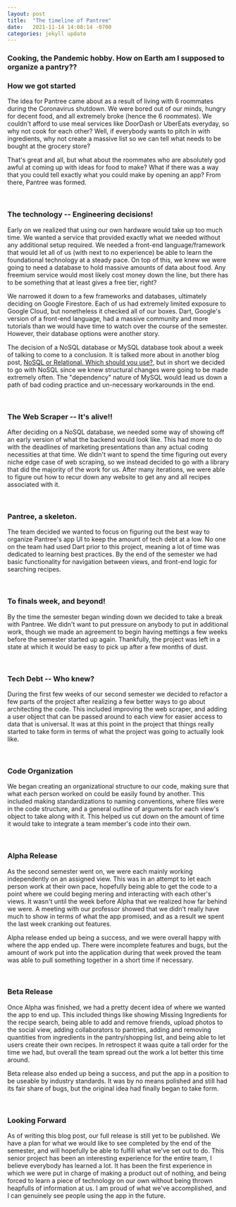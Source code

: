 ```yaml
---
layout: post
title:  "The timeline of Pantree"
date:   2021-11-14 14:08:14 -0700
categories: jekyll update
---
```


### Cooking, the Pandemic hobby. How on Earth am I supposed to organize a pantry??

### How we got started
The idea for Pantree came about as a result of living with 6 roommates during the Coronavirus shutdown. We were bored out of our minds, hungry for decent food, and all extremely broke (hence the 6 roommates). We couldn't afford to use meal services like DoorDash or UberEats everyday, so why not cook for each other? Well, if everybody wants to pitch in with ingredients, why not create a massive list so we can tell what needs to be bought at the grocery store?

That's great and all, but what about the roommates who are absolutely god awful at coming up with ideas for food to make? What if there was a way that you could tell exactly what you could make by opening an app? From there, Pantree was formed.

&nbsp;

### The technology -- Engineering decisions!
Early on we realized that using our own hardware would take up too much time. We wanted a service that provided exactly what we needed without any additional setup required. We needed a front-end language/framework that would let all of us (with next to no experience) be able to learn the foundational technology at a steady pace. On top of this, we knew we were going to need a database to hold massive amounts of data about food. Any freemium service would most likely cost money down the line, but there has to be something that at least gives a free tier, right?

We narrowed it down to a few frameworks and databases, ultimately deciding on Google Firestore. Each of us had extremely limited exposure to Google Cloud, but nonetheless it checked all of our boxes. Dart, Google's version of a front-end language, had a massive community and more tutorials than we would have time to watch over the course of the semester. However, their database options were another story.

The decision of a NoSQL database or MySQL database took about a week of talking to come to a conclusion. It is talked more about in another blog post, [NoSQL or Relational. Which should you use?][astley], but in short we decided to go with NoSQL since we knew structural changes were going to be made extremely often. The "dependency" nature of MySQL would lead us down a path of bad coding practice and un-necessary workarounds in the end.

&nbsp;

### The Web Scraper -- It's alive!!
After deciding on a NoSQL database, we needed some way of showing off an early version of what the backend would look like. This had more to do with the deadlines of marketing presentations than any actual coding necessities at that time. We didn't want to spend the time figuring out every niche edge case of web scraping, so we instead decided to go with a library that did the majority of the work for us. After many iterations, we were able to figure out how to recur down any website to get any and all recipes associated with it.

&nbsp;

### Pantree, a skeleton.
The team decided we wanted to focus on figuring out the best way to organize Pantree's app UI to keep the amount of tech debt at a low. No one on the team had used Dart prior to this project, meaning a lot of time was dedicated to learning best practices. By the end of the semester we had basic functionality for navigation between views, and front-end logic for searching recipes.

&nbsp;

### To finals week, and beyond!
By the time the semester began winding down we decided to take a break with Pantree. We didn't want to put pressure on anybody to put in additional work, though we made an agreement to begin having mettings a few weeks before the semester started up again. Thankfully, the project was left in a state at which it would be easy to pick up after a few months of dust.

&nbsp;

### Tech Debt -- Who knew?
During the first few weeks of our second semester we decided to refactor a few parts of the project after realizing a few better ways to go about architecting the code. This included improving the web scraper, and adding a user object that can be passed around to each view for easier access to data that is universal. It was at this point in the project that things really started to take form in terms of what the project was going to actually look like.

&nbsp;

### Code Organization
We began creating an organizational structure to our code, making sure that what each person worked on could be easily found by another. This included making standardizations to naming conventions, where files were in the code structure, and a general outline of arguments for each view's object to take along with it. This helped us cut down on the amount of time it would take to integrate a team member's code into their own. 

&nbsp;

### Alpha Release
As the second semester went on, we were each mainly working independently on an assigned view. This was in an attempt to let each person work at their own pace, hopefully being able to get the code to a point where we could beging mering and interacting with each other's views. It wasn't until the week before Alpha that we realized how far behind we were. A meeting with our professor showed that we didn't really have much to show in terms of what the app promised, and as a result we spent the last week cranking out features.

Alpha release ended up being a success, and we were overall happy with where the app ended up. There were incomplete features and bugs, but the amount of work put into the application during that week proved the team was able to pull something together in a short time if necessary.

&nbsp;

### Beta Release
Once Alpha was finished, we had a pretty decent idea of where we wanted the app to end up. This included things like showing Missing Ingredients for the recipe search, being able to add and remove friends, upload photos to the social view, adding collaborators to pantries, adding and removing quantities from ingredients in the pantry/shopping list, and being able to let users create their own recipes. In retrospect it waas quite a tall order for the time we had, but overall the team spread out the work a lot better this time around.

Beta release also ended up being a success, and put the app in a position to be useable by industry standards. It was by no means polished and still had its fair share of bugs, but the original idea had finally began to take form.

&nbsp;

### Looking Forward
As of writing this blog post, our full release is still yet to be published. We have a plan for what we would like to see completed by the end of the semester, and will hopefully be able to fulfill what we've set out to do. This senior project has been an interesting experience for the entire team, I believe everybody has learned a lot. It has been the first experience in which we were put in charge of making a product out of nothing, and being forced to learn a piece of technology on our own without being thrown heapfulls of information at us. I am proud of what we've accomplished, and I can genuinely see people using the app in the future.

[astley]: https://www.youtube.com/watch?v=dQw4w9WgXcQ
